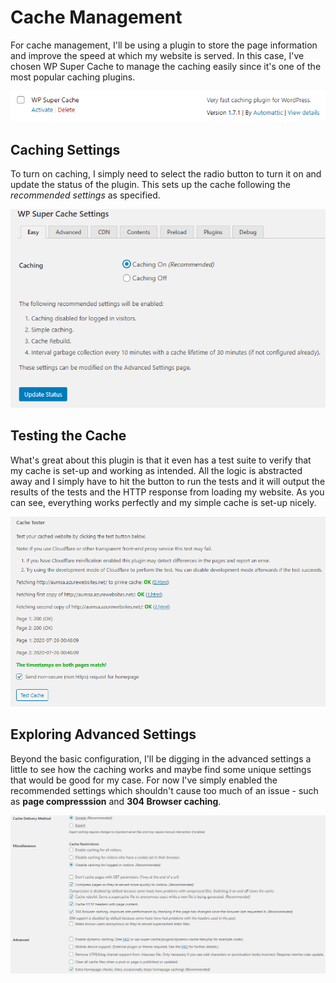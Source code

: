 # Cache Management

For cache management, I'll be using a plugin to store the page information and improve the speed at which my website is served. In this case, I've chosen WP Super Cache to manage the caching easily since it's one of the most popular caching plugins.

![](../../.gitbook/assets/image%20%28165%29.png)

## Caching Settings

To turn on caching, I simply need to select the radio button to turn it on and update the status of the plugin. This sets up the cache following the _recommended settings_ as specified.

![](../../.gitbook/assets/image%20%28167%29.png)

## Testing the Cache

What's great about this plugin is that it even has a test suite to verify that my cache is set-up and working as intended. All the logic is abstracted away and I simply have to hit the button to run the tests and it will output the results of the tests and the HTTP response from loading my website. As you can see, everything works perfectly and my simple cache is set-up nicely.

![](../../.gitbook/assets/image%20%28169%29.png)

## Exploring Advanced Settings

Beyond the basic configuration, I'll be digging in the advanced settings a little to see how the caching works and maybe find some unique settings that would be good for my case. For now I've simply enabled the recommended settings which shouldn't cause too much of an issue - such as **page compresssion** and **304 Browser caching**.

![](../../.gitbook/assets/image%20%28168%29.png)

